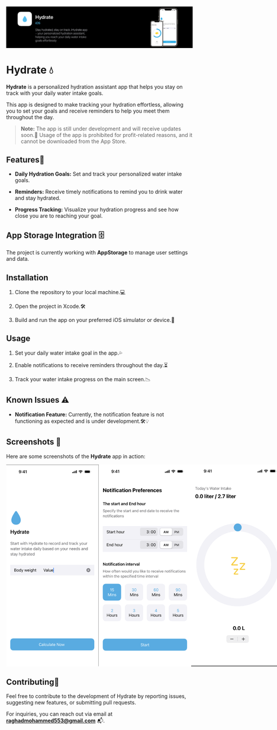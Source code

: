 ![banner](images/banner.png)

# Hydrate 💧

**Hydrate** is a personalized hydration assistant app that helps you stay on track with your daily water intake goals.  

This app is designed to make tracking your hydration effortless, allowing you to set your goals and receive reminders to help you meet them throughout the day.

> **Note:** The app is still under development and will receive updates soon.🚧 Usage of the app is prohibited for profit-related reasons, and it cannot be downloaded from the App Store.

## Features🌟

- **Daily Hydration Goals:** Set and track your personalized water intake goals.

- **Reminders:** Receive timely notifications to remind you to drink water and stay hydrated.

- **Progress Tracking:** Visualize your hydration progress and see how close you are to reaching your goal.

## App Storage Integration 🗄️

The project is currently working with **AppStorage** to manage user settings and data.

## Installation

1. Clone the repository to your local machine.💻

2. Open the project in Xcode.🛠️

3. Build and run the app on your preferred iOS simulator or device.📱

## Usage

1. Set your daily water intake goal in the app.💦

2. Enable notifications to receive reminders throughout the day.⏳

3. Track your water intake progress on the main screen.📉

## Known Issues ⚠️

- **Notification Feature:** Currently, the notification feature is not functioning as expected and is under development.🛠️💡

## Screenshots 📸

Here are some screenshots of the **Hydrate** app in action:
<div style="display: flex; justify-content: space-around;">
  <img src="images/Screenshot04.png" alt="Progress Tracking Screen" width="250">  
  <img src="images/Screenshot03.png" alt="Reminders Screen" width="250">  
  <img src="images/Screenshot02.png" alt="Width" width="250">  
  <img src="images/Screenshot01.png" alt="Progress Tracking Screen" width="250">  
</div>

## Contributing🤝

Feel free to contribute to the development of Hydrate by reporting issues, suggesting new features, or submitting pull requests.

For inquiries, you can reach out via email at **raghadmohammed553@gmail.com** 📬.
